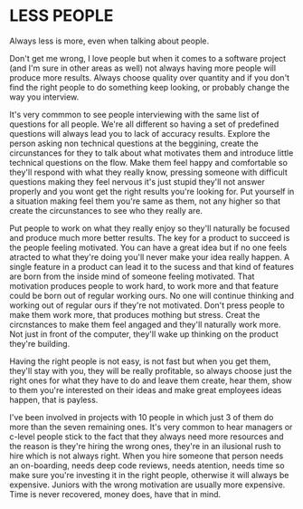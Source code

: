 # LESS PEOPLE
Always less is more, even when talking about people.

Don't get me wrong, I love people but when it comes to a software project (and I'm sure in other areas as well) not always having more people will produce more results. Always choose quality over quantity and if you don't find the right people to do something keep looking, or probably change the way you interview.

It's very commmon to see people interviewing with the same list of questions for all people. We're all different so having a set of predefined questions will always lead you to lack of accuracy results. Explore the person asking non technical questions at the beggining, create the circunstances for they to talk about what motivates them and introduce little technical questions on the flow. Make them feel happy and comfortable so they'll respond with what they really know, pressing someone with difficult questions making they feel nervous it's just stupid they'll not answer properly and you wont get the right results you're looking for. Put yourself in a situation making feel them you're same as them, not any higher so that create the circunstances to see who they really are.

Put people to work on what they really enjoy so they'll naturally be focused and produce much more better results. The key for a product to succeed is the people feeling motivated. You can have a great idea but if no one feels atracted to what they're doing you'll never make your idea really happen. A single feature in a product can lead it to the sucess and that kind of features are born from the inside mind of someone feeling motivated. That motivation produces people to work hard, to work more and that feature could be born out of regular working ours. No one will continue thinking and working out of regular ours if they're not motivated. Don't press people to make them work more, that produces mothing but stress. Creat the circnstances to make them feel angaged and they'll naturally work more. Not just in front of the computer, they'll wake up thinking on the product they're building.

Having the right people is not easy, is not fast but when you get them, they'll stay with you, they will be really profitable, so always choose just the right ones for what they have to do and leave them create, hear them, show to them you're interested on their ideas and make great employees ideas happen, that is payless.

I've been involved in projects with 10 people in which just 3 of them do more than the seven remaining ones. It's 
very common to hear managers or c-level people stick to the fact that they always need more resources and the reason is they're hiring the wrong ones, they're in an ilusional rush to hire which is not always right. When you hire someone that person needs an on-boarding, needs deep code reviews, needs atention, needs time so make sure you're investing it in the right people, otherwise it will always be expensive. Juniors with the wrong motivation are usually more expensive. Time is never recovered, money does, have that in mind.



